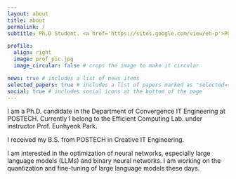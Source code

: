 ```yaml
---
layout: about
title: about
permalink: /
subtitle: Ph.D Student. <a href='https://sites.google.com/view/eh-p'>POSTECH</a>

profile:
  align: right
  image: prof_pic.jpg
  image_circular: false # crops the image to make it circular

news: true # includes a list of news items
selected_papers: true # includes a list of papers marked as "selected={true}"
social: true # includes social icons at the bottom of the page
---
```


I am a Ph.D. candidate in the Department of Convergence IT Engineering at POSTECH. Currently I belong to the Efficient Computing Lab. under instructor Prof. Eunhyeok Park. 

I received my B.S. from POSTECH in Creative IT Engineering. 

I am interested in the optimization of neural networks, especially large language models (LLMs) and binary neural networks. I am working on the quantization and fine-tuning of large language models these days.
